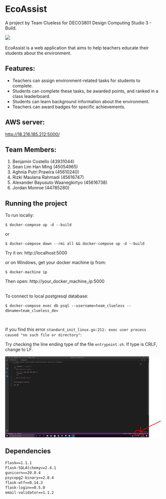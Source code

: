 # EcoAssist
A project by Team Clueless for DECO3801 Design Computing Studio 3 - Build.

<img src="https://raw.githubusercontent.com/fwrhine/EcoAssist/master/images/ecoassist.gif" height="430" />

EcoAssist is a web application that aims to help teachers educate their students about the environment. 

## Features:
- Teachers can assign environment-related tasks for students to complete.
- Students can complete these tasks, be awarded points, and ranked in a class leaderboard.
- Students can learn background information about the environment.
- Teachers can award badges for specific achievements.


## AWS server:
http://18.216.185.212:5000/

## Team Members:
1. Benjamin Costello (43931044)
2. Sean Lim Han Ming (45054965)
3. Aghnia Putri Prawira (45610240)
4. Rizki Maulana Rahmadi (45616747)
5. Alexander Bayusuto Waanegkirtyo (45616738)
6. Jordan Monroe (44785280)

## Running the project
To run locally:
```
$ docker-compose up -d --build
```
or
```
$ docker-compose down --rmi all && docker-compose up -d --build
```

Try it on: http://localhost:5000

or on Windows, get your docker machine ip from:
```
$ docker-machine ip
```

Then open: http://your_docker_machine_ip:5000
<br />
<br />

To connect to local postgresql database:

```
$ docker-compose exec db psql --username=team_clueless --dbname=team_clueless_dev
```
<br />

If you find this error ```standard_init_linux.go:211: exec user process caused "no such file or directory"```:

Try checking the line ending type of the file ```entrypoint.sh```.
If type is CRLF, change to LF.

![image](./LF.jpg?raw=true)

## Dependencies
```
Flask==1.1.1
Flask-SQLAlchemy==2.4.1
gunicorn==20.0.4
psycopg2-binary==2.8.4
flask-wtf==0.14.3
flask-login==0.5.0
email-validator==1.1.2
```
